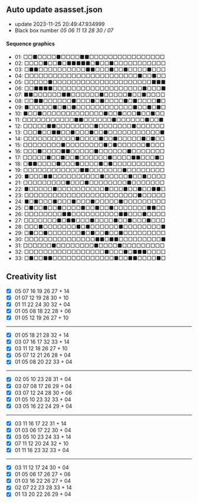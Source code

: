 ## Auto update asasset.json

* update 2023-11-25 20:49:47.934999
* Black box number _05 06 11 13 28 30 / 07_
#### Sequence graphics

* 01: □□■□□□□■□□□□■■□□□□□□□□□□□□□□□□
* 02: □□□□■□□■□■■■■■□■□□■□□□□□□□□□□□
* 03: □■■□□□□□□□□□□■■□□□■□□■□□□□■□□□
* 04: □□□□□□□□□□□□□□□□□□□□□□□□■□□■□□
* 05: □□□□□■□□□□□□□□□□□□□□□□□□□□□■■■
* 06: □□■■■■□□□□□□□□□□□□□□□□□□□■□□□■
* 07: ■■□□□□□□■■□□□□□□■□□□□□■□□■□□□□
* 08: □□■■□□□□□□■□□□■□■□□□□■□■□□□□■□
* 09: ■□□□□□■□■□■□□□□□□□□□□□□■□□■□■□
* 10: ■□□■□□□□□□□□□□□□□■□□■□□□■□□■□□
* 11: □□□□□□□□□□□■■□□□□□□■□□□□□□■□□■
* 12: □□□□□■■□□□□□□□□■□□□□□□□■□□□□□□
* 13: □□□■□□■■□□■□□□■□□■□□□□□□□□□□□■
* 14: □□□□□□□□□□□■□□□□■□□■□□□□□■□■□□
* 15: □□□□□□□□■□□□□□□□□■□■□□□□□□■□□□
* 16: □□□■□□□□■■□□□□□■□□□□□□■□□□□□□□
* 17: □□□□□■□□■□□■□□□□□□■□□□□■■□□□■□
* 18: □■■□□□□■□□□■□□□□■□■□□□□□□□□□□□
* 19: □□□□□□□□□□□□■■□□□□□□□■□□□□□□□□
* 20: ■□□□■■□□□□□□□□□□■□□□□□■□□■□□□□
* 21: □□□□□□□□□■□□□■□□□□□□□□■□□□□□□□
* 22: ■□□□□□■□□□□□□□□□□■□□□■□□■□□■■□
* 23: □□□□□□□□□□□□□□□□□□□□□□□□■□□□□□
* 24: ■□■□□□■□□□■□□□■□□□□□■□□□□□□□□□
* 25: □■□□■□□■□□□□■□□■□□■□□□□□□□■■□□
* 26: □□□□□□□□■■□□□□□□□□□□■■□□□■□□□□
* 27: □□□□□□□■□■■□□□■□□□□■□□■□□□■□□□
* 28: □□□■□□□□□□□■□■□□□□□□■□□□□□□□□■
* 29: □■□□■□□□□□□□■□■□□■□□■□□□□□□□□□
* 30: □□□□□□□□□□□□□□□■■□■■□□□□□□□□□■
* 31: □□□□□□■□□□□□□□□■□□□□■□□□□□□□□□
* 32: □□□□□□□□□□□□□□□□□■□□□■□■■■□□□□
* 33: □■□□■■□□□□□□□□□□□□□■□□■■□□□□■□
## Creativity list

- [x] 05 07 16 19 26 27 + 14
- [x] 01 07 12 19 28 30 + 10
- [x] 01 11 22 24 30 32 + 04
- [x] 01 05 08 18 22 28 + 06
- [x] 01 05 12 19 26 27 + 10
***
- [x] 01 05 18 21 28 32 + 14
- [x] 03 07 16 17 32 33 + 14
- [x] 03 11 12 18 26 27 + 10
- [x] 05 07 12 21 26 28 + 04
- [x] 01 05 08 20 22 33 + 04
***
- [x] 02 05 10 23 28 31 + 04
- [x] 03 07 08 17 26 29 + 04
- [x] 03 07 12 24 28 30 + 06
- [x] 01 05 10 23 32 33 + 04
- [x] 03 05 16 22 24 29 + 04
***
- [x] 03 11 16 17 22 31 + 14
- [x] 01 03 06 17 22 30 + 04
- [x] 03 05 10 23 24 33 + 14
- [x] 07 11 12 20 24 32 + 10
- [x] 01 11 16 23 32 33 + 04
***
- [x] 03 11 12 17 24 30 + 04
- [x] 01 05 06 17 26 27 + 06
- [x] 01 03 16 22 26 27 + 04
- [x] 02 07 22 23 28 33 + 14
- [x] 01 13 20 22 26 29 + 04
